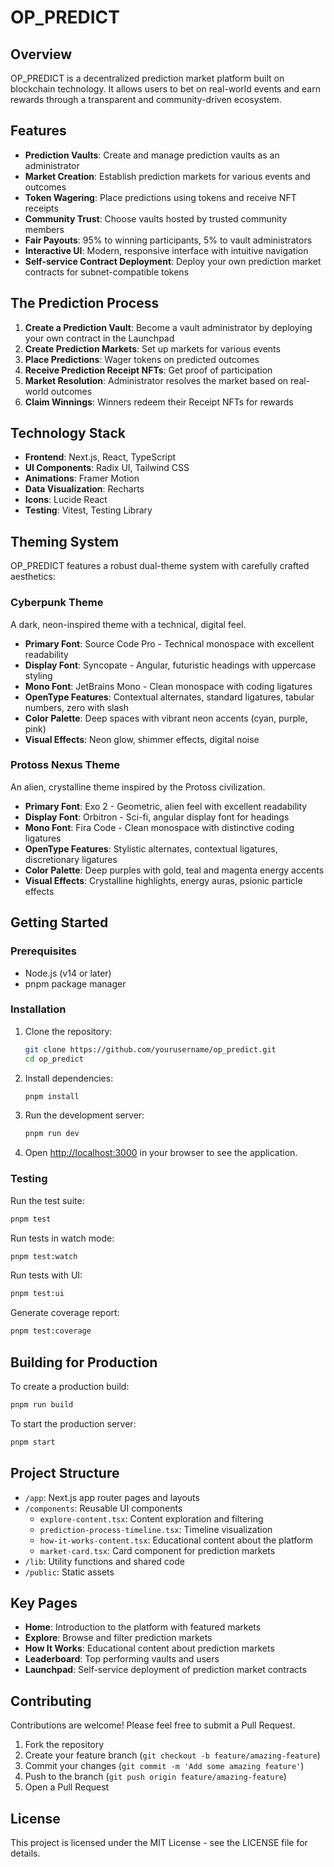 # OP_PREDICT

## Overview

OP_PREDICT is a decentralized prediction market platform built on blockchain technology. It allows users to bet on real-world events and earn rewards through a transparent and community-driven ecosystem.

## Features

- **Prediction Vaults**: Create and manage prediction vaults as an administrator
- **Market Creation**: Establish prediction markets for various events and outcomes
- **Token Wagering**: Place predictions using tokens and receive NFT receipts
- **Community Trust**: Choose vaults hosted by trusted community members
- **Fair Payouts**: 95% to winning participants, 5% to vault administrators
- **Interactive UI**: Modern, responsive interface with intuitive navigation
- **Self-service Contract Deployment**: Deploy your own prediction market contracts for subnet-compatible tokens

## The Prediction Process

1. **Create a Prediction Vault**: Become a vault administrator by deploying your own contract in the Launchpad
2. **Create Prediction Markets**: Set up markets for various events
3. **Place Predictions**: Wager tokens on predicted outcomes
4. **Receive Prediction Receipt NFTs**: Get proof of participation
5. **Market Resolution**: Administrator resolves the market based on real-world outcomes
6. **Claim Winnings**: Winners redeem their Receipt NFTs for rewards

## Technology Stack

- **Frontend**: Next.js, React, TypeScript
- **UI Components**: Radix UI, Tailwind CSS
- **Animations**: Framer Motion
- **Data Visualization**: Recharts
- **Icons**: Lucide React
- **Testing**: Vitest, Testing Library

## Theming System

OP_PREDICT features a robust dual-theme system with carefully crafted aesthetics:

### Cyberpunk Theme

A dark, neon-inspired theme with a technical, digital feel.

- **Primary Font**: Source Code Pro - Technical monospace with excellent readability
- **Display Font**: Syncopate - Angular, futuristic headings with uppercase styling
- **Mono Font**: JetBrains Mono - Clean monospace with coding ligatures
- **OpenType Features**: Contextual alternates, standard ligatures, tabular numbers, zero with slash
- **Color Palette**: Deep spaces with vibrant neon accents (cyan, purple, pink)
- **Visual Effects**: Neon glow, shimmer effects, digital noise

### Protoss Nexus Theme 

An alien, crystalline theme inspired by the Protoss civilization.

- **Primary Font**: Exo 2 - Geometric, alien feel with excellent readability
- **Display Font**: Orbitron - Sci-fi, angular display font for headings
- **Mono Font**: Fira Code - Clean monospace with distinctive coding ligatures
- **OpenType Features**: Stylistic alternates, contextual ligatures, discretionary ligatures
- **Color Palette**: Deep purples with gold, teal and magenta energy accents
- **Visual Effects**: Crystalline highlights, energy auras, psionic particle effects

## Getting Started

### Prerequisites

- Node.js (v14 or later)
- pnpm package manager

### Installation

1. Clone the repository:
   ```bash
   git clone https://github.com/yourusername/op_predict.git
   cd op_predict
   ```

2. Install dependencies:
   ```bash
   pnpm install
   ```

3. Run the development server:
   ```bash
   pnpm run dev
   ```

4. Open [http://localhost:3000](http://localhost:3000) in your browser to see the application.

### Testing

Run the test suite:
```bash
pnpm test
```

Run tests in watch mode:
```bash
pnpm test:watch
```

Run tests with UI:
```bash
pnpm test:ui
```

Generate coverage report:
```bash
pnpm test:coverage
```

## Building for Production

To create a production build:

```bash
pnpm run build
```

To start the production server:

```bash
pnpm start
```

## Project Structure

- `/app`: Next.js app router pages and layouts
- `/components`: Reusable UI components
  - `explore-content.tsx`: Content exploration and filtering
  - `prediction-process-timeline.tsx`: Timeline visualization
  - `how-it-works-content.tsx`: Educational content about the platform
  - `market-card.tsx`: Card component for prediction markets
- `/lib`: Utility functions and shared code
- `/public`: Static assets

## Key Pages

- **Home**: Introduction to the platform with featured markets
- **Explore**: Browse and filter prediction markets
- **How It Works**: Educational content about prediction markets
- **Leaderboard**: Top performing vaults and users
- **Launchpad**: Self-service deployment of prediction market contracts

## Contributing

Contributions are welcome! Please feel free to submit a Pull Request.

1. Fork the repository
2. Create your feature branch (`git checkout -b feature/amazing-feature`)
3. Commit your changes (`git commit -m 'Add some amazing feature'`)
4. Push to the branch (`git push origin feature/amazing-feature`)
5. Open a Pull Request

## License

This project is licensed under the MIT License - see the LICENSE file for details.